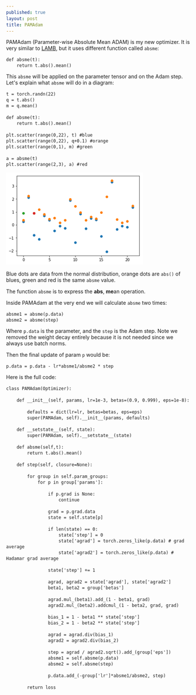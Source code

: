 ```yaml
---
published: true
layout: post
title: PAMAdam
---
```


PAMAdam (Parameter-wise Absolute Mean ADAM) is my new optimizer. It is very similar to [LAMB](https://dejanbatanjac.github.io/2019/08/27/LAMB.html), but it uses different function called `absme`:

    def absme(t):        
        return t.abs().mean()

This `absme` will be applied on the parameter tensor and on the Adam step.
Let's explain what `absme` will do in a diagram:

    t = torch.randn(22)
    q = t.abs()
    m = q.mean()

    def absme(t):
        return t.abs().mean()

    plt.scatter(range(0,22), t) #blue
    plt.scatter(range(0,22), q+0.1) #orange
    plt.scatter(range(0,1), m) #green

    a = absme(t)
    plt.scatter(range(2,3), a) #red

![IMG](/images/pamadam.png)

Blue dots are data from the normal distribution, orange dots are `abs()` of blues, green and red is the same `absme` value.

The function `absme` is to express the **abs**, **me**an operation.

Inside PAMAdam at the very end we will calculate `absme` two times: 

    absme1 = absme(p.data)
    absme2 = absme(step)

Where `p.data` is the parameter, and the `step` is the Adam step. Note we removed the weight decay entirely because it is not needed since we always use batch norms.

Then the final update of param `p` would be: 

    p.data = p.data - lr*absme1/absme2 * step

Here is the full code:

    class PAMAdam(Optimizer):

        def __init__(self, params, lr=1e-3, betas=(0.9, 0.999), eps=1e-8):
            
            defaults = dict(lr=lr, betas=betas, eps=eps)
            super(PAMAdam, self).__init__(params, defaults)

        def __setstate__(self, state):
            super(PAMAdam, self).__setstate__(state)

        def absme(self,t):        
            return t.abs().mean()
        
        def step(self, closure=None):        
            
            for group in self.param_groups:
                for p in group['params']:
                    
                    if p.grad is None:
                        continue  
                        
                    grad = p.grad.data                
                    state = self.state[p] 
                    
                    if len(state) == 0:
                        state['step'] = 0                    
                        state['agrad'] = torch.zeros_like(p.data) # grad average                
                        state['agrad2'] = torch.zeros_like(p.data) # Hadamar grad average
                        
                    state['step'] += 1
                    
                    agrad, agrad2 = state['agrad'], state['agrad2'] 
                    beta1, beta2 = group['betas']
                    
                    agrad.mul_(beta1).add_(1 - beta1, grad)
                    agrad2.mul_(beta2).addcmul_(1 - beta2, grad, grad) 

                    bias_1 = 1 - beta1 ** state['step']
                    bias_2 = 1 - beta2 ** state['step'] 
                    
                    agrad = agrad.div(bias_1)
                    agrad2 = agrad2.div(bias_2)
                    
                    step = agrad / agrad2.sqrt().add_(group['eps'])
                    absme1 = self.absme(p.data)
                    absme2 = self.absme(step)
                
                    p.data.add_(-group['lr']*absme1/absme2, step)

            return loss
